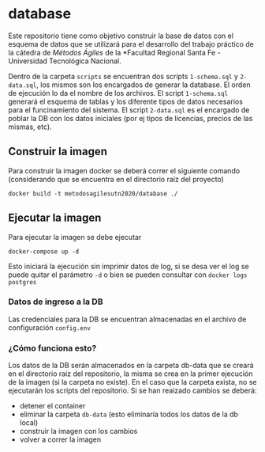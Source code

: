 # database

Este repositorio tiene como objetivo construir la base de datos con el esquema de datos que se utilizará para el desarrollo del trabajo práctico de la cátedra de *Métodos Ágiles* de la *Facultad Regional Santa Fe - Universidad Tecnológica Nacional.

Dentro de la carpeta ```scripts``` se encuentran dos scripts ```1-schema.sql``` y ```2-data.sql```, los mismos son los encargados de generar la database. El orden de ejecución lo da el nombre de los archivos. El script ```1-schema.sql``` generará el esquema de tablas y los diferente tipos de datos necesarios para el funcinamiento del sistema. El script ```2-data.sql``` es el encargado de poblar la DB con los datos iniciales (por ej tipos de licencias, precios de las mismas, etc).

## Construir la imagen

Para construir la imagen docker se deberá correr el siguiente comando (considerando que se encuentra en el directorio raíz del proyecto)

```docker build -t metodosagilesutn2020/database ./```

## Ejecutar la imagen

Para ejecutar la imagen se debe ejecutar

```docker-compose up -d```

Esto iniciará la ejecución sin imprimir datos de log, si se desa ver el log se puede quitar el parámetro ```-d``` o bien se pueden consultar con ```docker logs postgres```

### Datos de ingreso a la DB

Las credenciales para la DB se encuentran almacenadas en el archivo de configuración ```config.env```

### ¿Cómo funciona esto?

Los datos de la DB serán almacenados en la carpeta db-data que se creará en el directorio raíz del  repositorio, la misma se crea en la primer ejecución de la imagen (si la carpeta no existe). En el caso que la carpeta exista, no se ejecutarán los scripts del repositorio. Si se han reaizado cambios se deberá:
 - detener el container
 - eliminar la carpeta `db-data` (esto eliminaría todos los datos de la db local)
 - construir la imagen con los cambios
 - volver a correr la imagen

